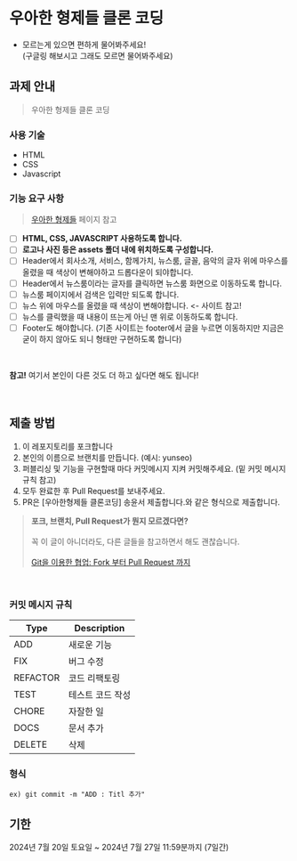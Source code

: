 # 우아한 형제들 클론 코딩
- 모르는게 있으면 편하게 물어봐주세요!<br>
  (구글링 해보시고 그래도 모르면 물어봐주세요)
## 과제 안내
> 우아한 형제들 클론 코딩<br>

### 사용 기술
- HTML
- CSS
- Javascript

### 기능 요구 사항
> [우아한 형제들](https://www.woowahan.com/) 페이지 참고

- [ ] **HTML, CSS, JAVASCRIPT 사용하도록 합니다.**
- [ ] **로고나 사진 등은 assets 폴더 내에 위치하도록 구성합니다.**
- [ ] Header에서 회사소개, 서비스, 함께가치, 뉴스룸, 글꼴, 음악의 글자 위에 마우스를 올렸을 때 색상이 변해야하고 드롭다운이 되야합니다.
- [ ] Header에서 뉴스룸이라는 글자를 클릭하면 뉴스룸 화면으로 이동하도록 합니다.
- [ ] 뉴스룸 페이지에서 검색은 입력만 되도록 합니다.
- [ ] 뉴스 위에 마우스를 올렸을 때 색상이 변해야합니다. <- 사이트 참고!
- [ ] 뉴스를 클릭했을 때 내용이 뜨는게 아닌 맨 위로 이동하도록 합니다.
- [ ] Footer도 해야합니다. (기존 사이트는 footer에서 글을 누르면 이동하지만 지금은 굳이 하지 않아도 되니 형태만 구현하도록 합니다)
<br>

**참고!**  여기서 본인이 다른 것도 더 하고 싶다면 해도 됩니다!

<br>

## 제출 방법
1. 이 레포지토리를 포크합니다
2. 본인의 이름으로 브랜치를 만듭니다. (예시: yunseo)
3. 퍼블리싱 및 기능을 구현할때 마다 커밋메시지 지켜 커밋해주세요. (밑 커밋 메시지 규칙 참고)
5. 모두 완료한 후 Pull Request를 보내주세요.
6. PR은 [우아한형제들 클론코딩] 송윤서 제출합니다.와 같은 형식으로 제출합니다.

> **포크, 브랜치, Pull Request가 뭔지 모르겠다면?** <br>  
> 꼭 이 글이 아니더라도, 다른 글들을 참고하면서 해도 괜찮습니다.<br>  
> [Git을 이용한 협업: Fork 부터 Pull Request 까지](https://seungwubaek.github.io/tools/git/contributing_using_pull_request/)

<br>

### 커밋 메시지 규칙
| Type     | Description     |
| -------- | ---------------- |
| ADD      | 새로운 기능      |
| FIX      | 버그 수정        |
| REFACTOR | 코드 리팩토링    |
| TEST     | 테스트 코드 작성 |
| CHORE    | 자잘한 일        |
| DOCS     | 문서 추가        |
| DELETE   | 삭제             |

### 형식
```
ex) git commit -m "ADD : Titl 추가"
```

## 기한
2024년 7월 20일 토요일 ~ 2024년 7월 27일 11:59분까지 (7일간)
